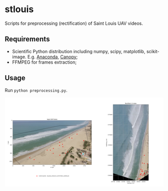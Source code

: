 # stlouis
Scripts for preprocessing (rectification) of Saint Louis UAV videos.

## Requirements
- Scientific Python distribution including numpy, scipy, matplotlib, scikit-image. E.g. [Anaconda](https://www.continuum.io/downloads), [Canopy](https://www.enthought.com/products/canopy/);
- FFMPEG for frames extraction;

## Usage
Run `python preprocessing.py`.

![Saint Louis rectification](resources/StLouis_config_demo.png)
